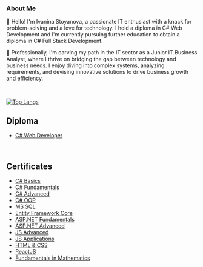 ### About Me

<!--
**ivaninastoyanova/ivaninastoyanova** is a ✨ _special_ ✨ repository because its `README.md` (this file) appears on your GitHub profile.

Here are some ideas to get you started:

- 🔭 I’m currently working on ...
- 🌱 I’m currently learning ...
- 👯 I’m looking to collaborate on ...
- 🤔 I’m looking for help with ...
- 💬 Ask me about ...
- 📫 How to reach me: ...
- 😄 Pronouns: ...
- ⚡ Fun fact: ...
-->

👋 Hello! I'm Ivanina Stoyanova, a passionate IT enthusiast with a knack for problem-solving and a love for technology. I hold a diploma in C# Web Development and I'm currently pursuing further education to obtain a diploma in C# Full Stack Development.

💼 Professionally, I'm carving my path in the IT sector as a Junior IT Business Analyst, where I thrive on bridging the gap between technology and business needs. I enjoy diving into complex systems, analyzing requirements, and devising innovative solutions to drive business growth and efficiency.

<br />

[![Top Langs](https://github-readme-stats.vercel.app/api/top-langs/?username=ivaninastoyanova&layout=compact)](https://github.com/ivaninastoyanova/github-readme-stats)

## Diploma
  
- [C# Web Developer][C# Web Developer]
  
<br />

## Certificates
  
- [C# Basics][C#Basics]
- [C# Fundamentals][C#Fund]
- [C# Advanced][C#Adv]
- [C# OOP][C#OOP]
- [MS SQL][MSSQL]
- [Entity Framework Core][EfCore]
- [ASP.NET Fundamentals][ASP.NET Fundamentals]
- [ASP.NET Advanced][ASP.NET Advanced]
- [JS Advanced][JSAdv]
- [JS Applications][JSApplications]
- [HTML & CSS][HTML&CSS]
- [ReactJS][ReactJS]
- [Fundamentals in Mathematics][Fundamentals in Mathematics]

<br />

[C#Basics]: https://softuni.bg/certificates/details/77147/b2ee68dc
[C#Fund]: https://softuni.bg/certificates/details/86054/0a35f421
[C#Adv]: https://softuni.bg/certificates/details/90254/91aede5e
[C#OOP]: https://softuni.bg/certificates/details/95723/297fdc1e
[MSSQL]: https://softuni.bg/certificates/details/97833/8f850e18
[EfCore]: https://softuni.bg/certificates/details/102590/cc4244bb
[ASP.NET Fundamentals]: https://softuni.bg/certificates/details/206691/eb86e11f
[ASP.NET Advanced]: https://softuni.bg/certificates/details/214156/34fb367b
[JSAdv]: https://softuni.bg/certificates/details/110414/d7808d5a
[JSApplications]: https://softuni.bg/certificates/details/110225/9878013d
[HTML&CSS]: https://softuni.bg/certificates/details/117711/cf2150ac
[ReactJS]: https://softuni.bg/certificates/details/122666/f8105dcd
[Fundamentals in Mathematics]: https://softuni.bg/certificates/details/169027/598a3703
[C# Web Developer]: https://softuni.bg/certificates/details/215307/124dc896






